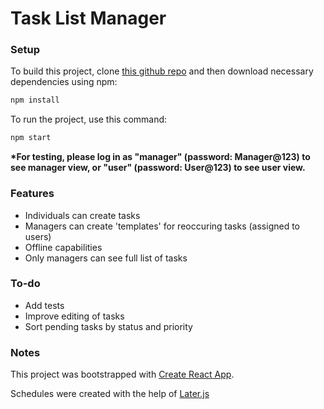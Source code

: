 # Task List Manager

### Setup

To build this project, clone [this github repo](https://github.com/isaacwhittaker/task-list-manager.git) and then download necessary dependencies using npm:

```javascript
npm install
```

To run the project, use this command:

```javascript
npm start
```

__*For testing, please log in as "manager" (password: Manager@123) to see manager view, or "user" (password: User@123) to see user view.__

### Features

- Individuals can create tasks
- Managers can create 'templates' for reoccuring tasks (assigned to users)
- Offline capabilities
- Only managers can see full list of tasks

### To-do

- Add tests
- Improve editing of tasks
- Sort pending tasks by status and priority

### Notes

This project was bootstrapped with [Create React App](https://github.com/facebook/create-react-app).

Schedules were created with the help of [Later.js](https://bunkat.github.io/later/index.html)